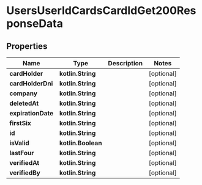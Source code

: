 
# UsersUserIdCardsCardIdGet200ResponseData

## Properties
Name | Type | Description | Notes
------------ | ------------- | ------------- | -------------
**cardHolder** | **kotlin.String** |  |  [optional]
**cardHolderDni** | **kotlin.String** |  |  [optional]
**company** | **kotlin.String** |  |  [optional]
**deletedAt** | **kotlin.String** |  |  [optional]
**expirationDate** | **kotlin.String** |  |  [optional]
**firstSix** | **kotlin.String** |  |  [optional]
**id** | **kotlin.String** |  |  [optional]
**isValid** | **kotlin.Boolean** |  |  [optional]
**lastFour** | **kotlin.String** |  |  [optional]
**verifiedAt** | **kotlin.String** |  |  [optional]
**verifiedBy** | **kotlin.String** |  |  [optional]



